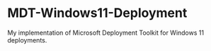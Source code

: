 # MDT-Windows11-Deployment
 My implementation of Microsoft Deployment Toolkit for Windows 11 deployments.

